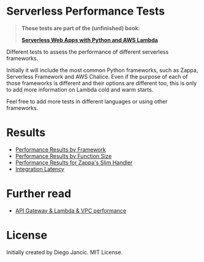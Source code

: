 # Serverless Performance Tests

> **These tests are part of the (unfinished) book:**
> 
> **[Serverless Web Apps with Python and AWS Lambda](https://diegojancic.github.io/python-serverless-book/)**

Different tests to assess the performance of different serverless frameworks.

Initially it will include the most common Python frameworks, such as Zappa, Serverless Framework and AWS Chalice. Even if the purpose of each of those frameworks is different and their options are different too, this is only to add more information on Lambda cold and warm starts.

Feel free to add more tests in different languages or using other frameworks.


# Results

- [Performance Results by Framework](results/by-framework.md)
- [Performance Results by Function Size](results/by-size.md)
- [Performance Results for Zappa's Slim Handler](results/zappa_slim_handler.md)
- [Integration Latency](results/integration-latency.md)


# Further read

- [API Gateway & Lambda & VPC performance](https://www.robertvojta.com/aws-journey-api-gateway-lambda-vpc-performance/)


# License

Initially created by Diego Jancic. MIT License.
